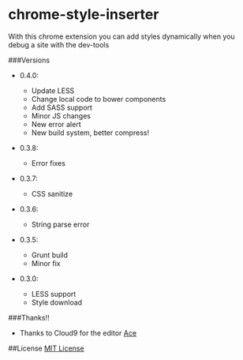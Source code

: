 # chrome-style-inserter

With this chrome extension you can add styles dynamically when you debug a site with the dev-tools

###Versions
* 0.4.0:
    * Update LESS
    * Change local code to bower components
    * Add SASS support
    * Minor JS changes
    * New error alert
    * New build system, better compress!
* 0.3.8:
    * Error fixes

* 0.3.7:
    * CSS sanitize

* 0.3.6:
    * String parse error

* 0.3.5:
    * Grunt build
    * Minor fix

* 0.3.0:
    * LESS support
    * Style download

###Thanks!!
* Thanks to Cloud9 for the editor [Ace](http://ace.c9.io/)

##License
[MIT License](http://opensource.org/licenses/MIT)
